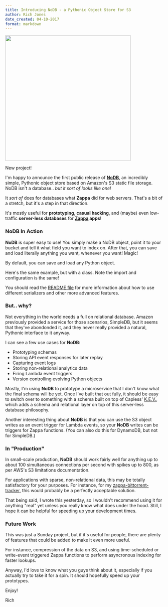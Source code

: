 ```yaml
---
title: Introducing NoDB - a Pythonic Object Store for S3
author: Rich Jones
date_created: 04-10-2017
format: markdown
---
```


<img src="http://i.imgur.com/ZymFZd8.jpg" width="400"/>

New project!

I'm happy to announce the first public release of **[NoDB](https://github.com/Miserlou/NoDB)**, an incredibly simple, Pythonic object store based on Amazon's S3 static file storage. NoDB isn't a database.. _but it sort of looks like one!_

It _sort_ _of_ does for databases what **Zappa** did for web servers. That's a bit of a stretch, but it's a step in that direction.

It's mostly useful for **prototyping**, **casual hacking**, and (maybe) even low-traffic **server-less databases** for **[Zappa](https://github.com/Miserlou/Zappa) apps**!

### NoDB In Action

**NoDB** is super easy to use! You simply make a NoDB object, point it to your bucket and tell it what field you want to index on. After that, you can save and load literally anything you want, whenever you want! Magic!

<script src="https://gist.github.com/Miserlou/8fa47edb90542c18cb2dc59c559b8dd9.js"></script>

By default, you can save and load any Python object.

Here's the same example, but with a class. Note the import and configuration is the same!

<script src="https://gist.github.com/Miserlou/4991ecaacad899d2c075315a85f665fc.js"></script>

You should read the [README file](https://github.com/Miserlou/NoDB) for more information about how to use different serializers and other more advanced features.

### But.. why?

Not everything in the world needs a full on relational database. Amazon previously provided a service for those scenarios, SimpleDB, but it seems that they've abondonded it, and they never really provided a natural, Pythonic interface to it anyway.

I can see a few use cases for **NoDB**:

* Prototyping schemas
* Storing API event responses for later replay
* Capturing event logs
* Storing non-relational analytics data
* Firing Lambda event triggers
* Version controlling evolving Python objects

Mostly, I'm using **NoDB** to prototype a microservice that I don't know what the final schema will be yet. Once I've built that out fully, it should be easy to switch over to something with a schema built on top of Capless' [K.E.V.](https://github.com/capless/kev), which adds a schema and relational layer on top of this server-less database philosophy.

Another interesting thing about **NoDB** is that you can use the S3 object writes as an event trigger for Lambda events, so your **NoDB** writes can be triggers for Zappa functions. (You can also do this for DynamoDB, but not for SimpleDB.)

### In "Production"

In small-scale production, **NoDB** should work fairly well for anything up to about 100 simultaneous connections per second with spikes up to 800, as per AWS's S3 limitations documentation.

For applications with sparse, non-relational data, this may be totally satisfactory for your purposes. For instance, for my [zappa-bittorrent-tracker](https://github.com/Miserlou/zappa-bittorrent-tracker), this would probably be a perfectly acceptable solution.

That being said, I wrote this yesterday, so I wouldn't recommend using it for anything "real" yet unless you really know what does under the hood. Still, I hope it can be helpful for speeding up your development times.

### Future Work

This was just a Sunday project, but if it's useful for people, there are plenty of features that could be added to make it even more useful.

For instance, compression of the data on S3, and using time-scheduled or write-event triggered Zappa functions to perform asyncronous indexing for faster lookups.

Anyway, I'd love to know what you guys think about it, especially if you actually try to take it for a spin. It should hopefully speed up your prototypes.

Enjoy!

Rich
